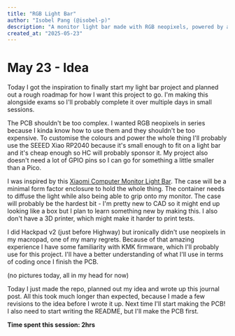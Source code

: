 ```yaml
---
title: "RGB Light Bar"
author: "Isobel Pang (@isobel-p)"
description: "A monitor light bar made with RGB neopixels, powered by a SEEED Studio XIAO."
created_at: "2025-05-23"
---
```


# May 23 - Idea
Today I got the inspiration to finally start my light bar project and planned out a rough roadmap for how I want this project to go. I'm making this alongside exams so I'll probably complete it over multiple days in small sessions.

The PCB shouldn't be too complex. I wanted RGB neopixels in series because I kinda know how to use them and they shouldn't be too expensive. To customise the colours and power the whole thing I'll probably use the SEEED Xiao RP2040 because it's small enough to fit on a light bar and it's cheap enough so HC will probably sponsor it. My project also doesn't need a lot of GPIO pins so I can go for something a little smaller than a Pico.

I was inspired by this [Xiaomi Computer Monitor Light Bar](https://www.mi.com/uk/product/mi-computer-monitor-light-bar/). The case will be a minimal form factor enclosure to hold the whole thing. The container needs to diffuse the light while also being able to grip onto my monitor. The case will probably be the hardest bit - I'm pretty new to CAD so it might end up looking like a box but I plan to learn something new by making this. I also don't have a 3D printer, which might make it harder to print tests.

I did Hackpad v2 (just before Highway) but ironically didn't use neopixels in my macropad, one of my many regrets. Because of that amazing experience I have some familiarity with KMK firmware, which I'll probably use for this project. I'll have a better understanding of what I'll use in terms of coding once I finish the PCB.

(no pictures today, all in my head for now)

Today I just made the repo, planned out my idea and wrote up this journal post. All this took much longer than expected, because I made a few revisions to the idea before I wrote it up. Next time I'll start making the PCB! I also need to start writing the README, but I'll make the PCB first.

**Time spent this session: 2hrs**
